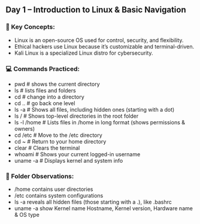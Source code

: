 ## Day 1 – Introduction to Linux & Basic Navigation

### 🧠 Key Concepts:
- Linux is an open-source OS used for control, security, and flexibility.
- Ethical hackers use Linux because it’s customizable and terminal-driven.
- Kali Linux is a specialized Linux distro for cybersecurity.

### 💻 Commands Practiced:

- pwd                # shows the current directory
- ls                 # lists files and folders
- cd                 # change into a directory
- cd ..              # go back one level
- ls -a              # Shows all files, including hidden ones (starting with a dot)
- ls /               # Shows top-level directories in the root folder
- ls -l /home        # Lists files in /home in long format (shows permissions & owners)
- cd /etc            # Move to the /etc directory
- cd ~               # Return to your home directory
- clear              # Clears the terminal
- whoami             # Shows your current logged-in username
- uname -a           # Displays kernel and system info


### 📂 Folder Observations:
- /home contains user directories
- /etc contains system configurations
- ls -a reveals all hidden files (those starting with a .), like .bashrc
- uname -a show Kernel name Hostname, Kernel version, Hardware name & OS type
